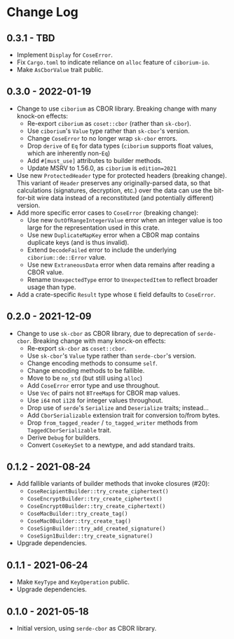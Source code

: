 # Change Log

## 0.3.1 - TBD

- Implement `Display` for `CoseError`.
- Fix `Cargo.toml` to indicate reliance on `alloc` feature of `ciborium-io`.
- Make `AsCborValue` trait public.

## 0.3.0 - 2022-01-19

- Change to use `ciborium` as CBOR library. Breaking change with many knock-on effects:
    - Re-export `ciborium` as `coset::cbor` (rather than `sk-cbor`).
    - Use `ciborium`'s `Value` type rather than `sk-cbor`'s version.
    - Change `CoseError` to no longer wrap `sk-cbor` errors.
    - Drop `derive` of `Eq` for data types (`ciborium` supports float values, which are inherently non-`Eq`)
    - Add `#[must_use]` attributes to builder methods.
    - Update MSRV to 1.56.0, as `ciborium` is `edition=2021`
- Use new `ProtectedHeader` type for protected headers (breaking change).  This variant of `Header` preserves any
  originally-parsed data, so that calculations (signatures, decryption, etc.) over the data can use the bit-for-bit wire
  data instead of a reconstituted (and potentially different) version.
- Add more specific error cases to `CoseError` (breaking change):
    - Use new `OutOfRangeIntegerValue` error when an integer value is too large for the representation used in this
      crate.
    - Use new `DuplicateMapKey` error when a CBOR map contains duplicate keys (and is thus invalid).
    - Extend `DecodeFailed` error to include the underlying `ciborium::de::Error` value.
    - Use new `ExtraneousData` error when data remains after reading a CBOR value.
    - Rename `UnexpectedType` error to `UnexpectedItem` to reflect broader usage than type.
- Add a crate-specific `Result` type whose `E` field defaults to `CoseError`.

## 0.2.0 - 2021-12-09

- Change to use `sk-cbor` as CBOR library, due to deprecation of `serde-cbor`. Breaking change with many knock-on
  effects:
    - Re-export `sk-cbor` as `coset::cbor`.
    - Use `sk-cbor`'s `Value` type rather than `serde-cbor`'s version.
    - Change encoding methods to consume `self`.
    - Change encoding methods to be fallible.
    - Move to be `no_std` (but still using `alloc`)
    - Add `CoseError` error type and use throughout.
    - Use `Vec` of pairs not `BTreeMap`s for CBOR map values.
    - Use `i64` not `i128` for integer values throughout.
    - Drop use of `serde`'s `Serialize` and `Deserialize` traits; instead&hellip;
    - Add `CborSerializable` extension trait for conversion to/from bytes.
    - Drop `from_tagged_reader` / `to_tagged_writer` methods from `TaggedCborSerializable` trait.
    - Derive `Debug` for builders.
    - Convert `CoseKeySet` to a newtype, and add standard traits.

## 0.1.2 - 2021-08-24

- Add fallible variants of builder methods that invoke closures (#20):
    - `CoseRecipientBuilder::try_create_ciphertext()`
    - `CoseEncryptBuilder::try_create_ciphertext()`
    - `CoseEncrypt0Builder::try_create_ciphertext()`
    - `CoseMacBuilder::try_create_tag()`
    - `CoseMac0Builder::try_create_tag()`
    - `CoseSignBuilder::try_add_created_signature()`
    - `CoseSign1Builder::try_create_signature()`
- Upgrade dependencies.

## 0.1.1 - 2021-06-24

- Make `KeyType` and `KeyOperation` public.
- Upgrade dependencies.

## 0.1.0 - 2021-05-18

- Initial version, using `serde-cbor` as CBOR library.
